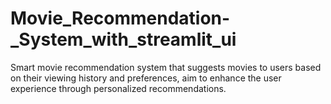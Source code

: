 # Movie_Recommendation-_System_with_streamlit_ui
Smart movie recommendation system that suggests movies to users based on their viewing history and preferences, aim to enhance the user experience through personalized recommendations.
